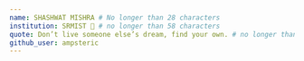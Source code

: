 ```yaml
---
name: SHASHWAT MISHRA # No longer than 28 characters
institution: SRMIST 🚩 # no longer than 58 characters
quote: Don’t live someone else’s dream, find your own. # no longer than 100 characters, avoid using quotes(") to guarantee the format remains the same.
github_user: ampsteric
---
```

